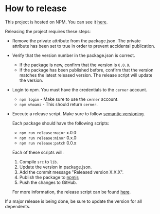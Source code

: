 # How to release

This project is hosted on NPM.  You can see it [here][project-url].

Releasing the project requires these steps:
- Remove the private attribute from the package.json. The private attribute has been set to true in order to prevent accidental publication.

- Verify that the version number in the package.json is correct.
  - If the package is new, confirm that the version is `0.0.0`.
  - If the package has been published before, confirm that the version matches the latest released version. The release script will update the version.

- Login to npm. You must have the credentials to the `cerner` account.
  - `npm login` - Make sure to use the `cerner` account.
  - `npm whoami` - This should return `cerner`.

- Execute a release script. Make sure to follow [semantic versioning][semantic-versioning].

  Each package should have the following scripts:
    - `npm run release:major`  x.0.0
    - `npm run release:minor`  0.x.0
    - `npm run release:patch`  0.0.x

  Each of these scripts will:
    1. Compile `src` to `lib`.
    2. Update the version in package.json.
    3. Add the commit message "Released version X.X.X".
    4. Publish the package to [npmjs][project-url]
    5. Push the changes to GitHub.

  For more information, the release script can be found [here][release-script].

If a major release is being done, be sure to update the version for all dependents.

[project-url]: https://www.npmjs.com/search?q=terra
[semantic-versioning]: http://semver.org/
[release-script]: https://github.com/cerner/terra-core/tree/master/scripts/release
